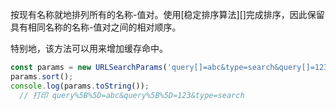 <!-- YAML
added:
  - v7.7.0
  - v6.13.0
-->

按现有名称就地排列所有的名称-值对。使用[稳定排序算法][]完成排序，因此保留具有相同名称的名称-值对之间的相对顺序。

特别地，该方法可以用来增加缓存命中。

```js
const params = new URLSearchParams('query[]=abc&type=search&query[]=123');
params.sort();
console.log(params.toString());
  // 打印 query%5B%5D=abc&query%5B%5D=123&type=search
```

